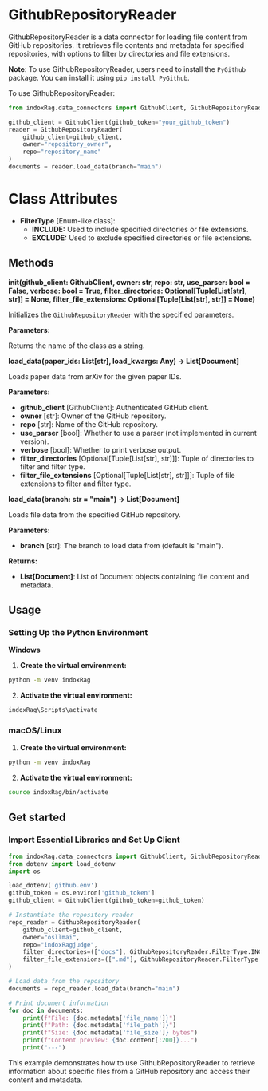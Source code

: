 # GithubRepositoryReader

GithubRepositoryReader is a data connector for loading file content from GitHub repositories. It retrieves file contents and metadata for specified repositories, with options to filter by directories and file extensions.

**Note**: To use GithubRepositoryReader, users need to install the `PyGithub` package. You can install it using `pip install PyGithub`.

To use GithubRepositoryReader:

```python
from indoxRag.data_connectors import GithubClient, GithubRepositoryReader

github_client = GithubClient(github_token="your_github_token")
reader = GithubRepositoryReader(
    github_client=github_client,
    owner="repository_owner",
    repo="repository_name"
)
documents = reader.load_data(branch="main")
```

# Class Attributes

- **FilterType** [Enum-like class]:
  - **INCLUDE:** Used to include specified directories or file extensions.
  - **EXCLUDE:** Used to exclude specified directories or file extensions.

## Methods

**init(github_client: GithubClient, owner: str, repo: str, use_parser: bool = False, verbose: bool = True, filter_directories: Optional[Tuple[List[str], str]] = None, filter_file_extensions: Optional[Tuple[List[str], str]] = None)**

Initializes the `GithubRepositoryReader` with the specified parameters.

**Parameters:**

Returns the name of the class as a string.

**load_data(paper_ids: List[str], load_kwargs: Any) -> List[Document]**

Loads paper data from arXiv for the given paper IDs.

**Parameters:**

- **github_client** [GithubClient]: Authenticated GitHub client.
- **owner** [str]: Owner of the GitHub repository.
- **repo** [str]: Name of the GitHub repository.
- **use_parser** [bool]: Whether to use a parser (not implemented in current version).
- **verbose** [bool]: Whether to print verbose output.
- **filter_directories** [Optional[Tuple[List[str], str]]]: Tuple of directories to filter and filter type.
- **filter_file_extensions** [Optional[Tuple[List[str], str]]]: Tuple of file extensions to filter and filter type.

**load_data(branch: str = "main") -> List[Document]**

Loads file data from the specified GitHub repository.

**Parameters:**

- **branch** [str]: The branch to load data from (default is "main").

**Returns:**

- **List[Document]**: List of Document objects containing file content and metadata.

## Usage

### Setting Up the Python Environment

**Windows**

1. **Create the virtual environment:**

```bash
python -m venv indoxRag
```

2. **Activate the virtual environment:**

```bash
indoxRag\Scripts\activate
```

### macOS/Linux

1. **Create the virtual environment:**

```bash
python -m venv indoxRag
```

2. **Activate the virtual environment:**

```bash
source indoxRag/bin/activate
```

## Get started

### Import Essential Libraries and Set Up Client

```python
from indoxRag.data_connectors import GithubClient, GithubRepositoryReader
from dotenv import load_dotenv
import os

load_dotenv('github.env')
github_token = os.environ['github_token']
github_client = GithubClient(github_token=github_token)

# Instantiate the repository reader
repo_reader = GithubRepositoryReader(
    github_client=github_client,
    owner="osllmai",
    repo="indoxRagjudge",
    filter_directories=(["docs"], GithubRepositoryReader.FilterType.INCLUDE),
    filter_file_extensions=([".md"], GithubRepositoryReader.FilterType.INCLUDE)
)

# Load data from the repository
documents = repo_reader.load_data(branch="main")

# Print document information
for doc in documents:
    print(f"File: {doc.metadata['file_name']}")
    print(f"Path: {doc.metadata['file_path']}")
    print(f"Size: {doc.metadata['file_size']} bytes")
    print(f"Content preview: {doc.content[:200]}...")
    print("---")
```

This example demonstrates how to use GithubRepositoryReader to retrieve information about specific files from a GitHub repository and access their content and metadata.
